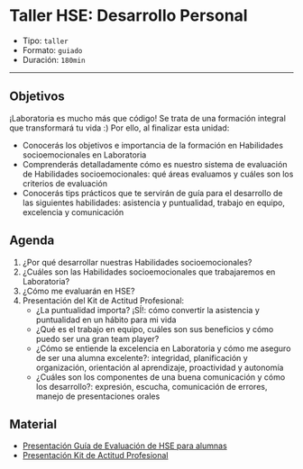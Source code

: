 # Taller HSE: Desarrollo Personal

- Tipo: `taller`
- Formato: `guiado`
- Duración: `180min`

***

## Objetivos

¡Laboratoria es mucho más que código! Se trata de una formación integral que
transformará tu vida :) Por ello, al finalizar esta unidad:
- Conocerás los objetivos e importancia de la formación en Habilidades
socioemocionales en Laboratoria
- Comprenderás detalladamente cómo es nuestro sistema de evaluación de
Habilidades socioemocionales: qué áreas evaluamos y cuáles son los criterios de evaluación
- Conocerás tips prácticos que te servirán de guía para el desarrollo de
las siguientes habilidades: asistencia y puntualidad, trabajo en equipo,
excelencia y comunicación

## Agenda

1. ¿Por qué desarrollar nuestras Habilidades socioemocionales?
2. ¿Cuáles son las Habilidades socioemocionales que trabajaremos en Laboratoria?
3. ¿Cómo me evaluarán en HSE?
4. Presentación del Kit de Actitud Profesional: 	
	* ¿La puntualidad importa? ¡SÍ!: cómo convertir la asistencia y puntualidad
  en un hábito para mi vida
	* ¿Qué es el trabajo en equipo, cuáles son sus beneficios y cómo puedo ser
  una gran team player?
	* ¿Cómo se entiende la excelencia en Laboratoria y cómo me aseguro de ser
  una alumna excelente?: integridad, planificación y organización, orientación
  al aprendizaje, proactividad y autonomía
	* ¿Cuáles son los componentes de una buena comunicación y cómo los
  desarrollo?: expresión, escucha, comunicación de errores, manejo de
  presentaciones orales

## Material
* [Presentación Guía de Evaluación de HSE para alumnas](https://docs.google.com/presentation/d/1wEp96YqyJDSPeh6zbEaMVq1jPt1ebqsXyulvXMf6Qgo/edit#slide=id.g1b73c42c66_0_124)
* [Presentación Kit de Actitud Profesional](https://docs.google.com/presentation/d/1GfqZTQbekbyJf4UqP-RqrSB1zDDhKu9bvUv5u7u7vdg/edit#slide=id.g266b40249b_0_0)
